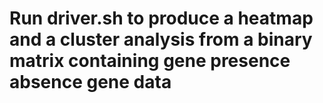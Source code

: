 # Run driver.sh to produce a heatmap and a cluster analysis from a binary matrix containing gene presence absence gene data
